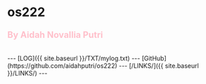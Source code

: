 # os222
### <span style="color:pink; font-weight:bold; font-size:larger;">By Aidah Novallia Putri</span>
<br>
---
[LOG]({{ site.baseurl }}/TXT/mylog.txt) ---
[GitHub](https://github.com/aidahputri/os222) ---
[/LINKS/]({{ site.baseurl }}/LINKS/)
---
<br>
